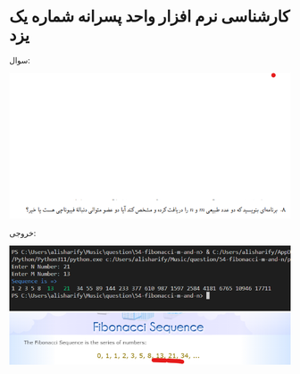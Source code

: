 # کارشناسی نرم افزار واحد پسرانه  شماره یک یزد 


سوال:

<img src="./doc/question.png">

خروجی: 

<img src="./doc/answer.png">
<img src="./doc/answer1.png">
